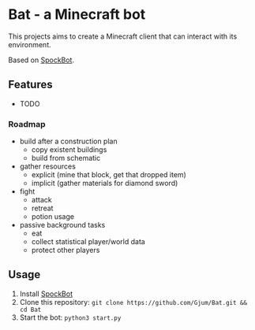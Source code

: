 Bat - a Minecraft bot
=====================

This projects aims to create a Minecraft client that can interact with its environment.

Based on [SpockBot](https://github.com/SpockBotMC/SpockBot).

Features
--------

- TODO

### Roadmap

- build after a construction plan
  - copy existent buildings
  - build from schematic
- gather resources
  - explicit (mine that block, get that dropped item)
  - implicit (gather materials for diamond sword)
- fight
  - attack
  - retreat
  - potion usage
- passive background tasks
  - eat
  - collect statistical player/world data
  - protect other players

Usage
-----

1. Install [SpockBot](https://github.com/SpockBotMC/SpockBot)
2. Clone this repository: `git clone https://github.com/Gjum/Bat.git && cd Bat`
3. Start the bot: `python3 start.py`


